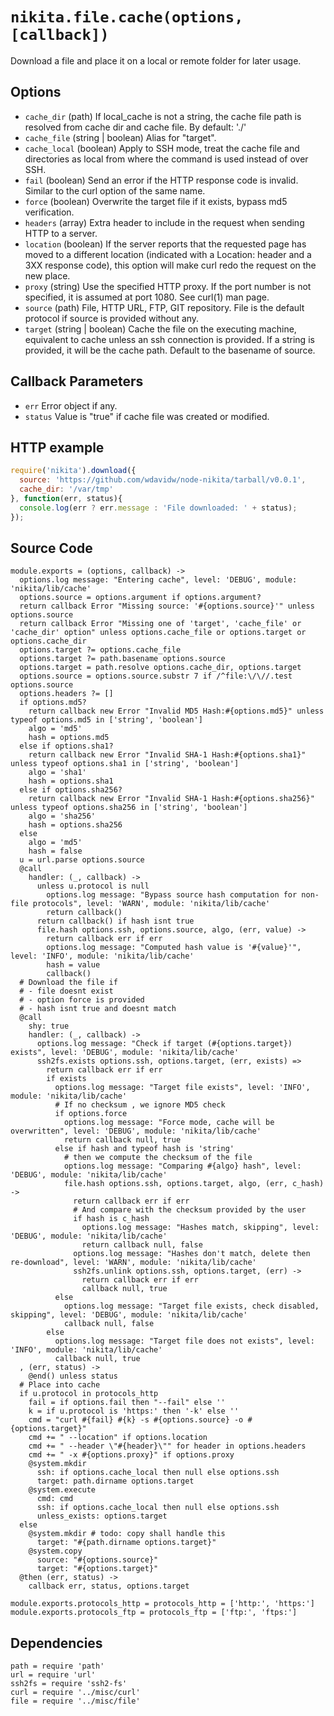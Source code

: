 
# `nikita.file.cache(options, [callback])`

Download a file and place it on a local or remote folder for later usage.

## Options

*   `cache_dir` (path)
    If local_cache is not a string, the cache file path is resolved from cache dir and cache file.
    By default: './'
*   `cache_file` (string | boolean)
    Alias for "target".
*   `cache_local` (boolean)
    Apply to SSH mode, treat the cache file and directories as local from where
    the command is used instead of over SSH.
*   `fail` (boolean)
    Send an error if the HTTP response code is invalid. Similar to the curl
    option of the same name.
*   `force` (boolean)
    Overwrite the target file if it exists, bypass md5 verification.
*   `headers` (array)
    Extra header  to include in the request when sending HTTP to a server.
*   `location` (boolean)
    If the server reports that the requested page has moved to a different
    location (indicated with a Location: header and a 3XX response code), this
    option will make curl redo the request on the new place.
*   `proxy` (string)
    Use the specified HTTP proxy. If the port number is not specified, it is
    assumed at port 1080. See curl(1) man page.
*   `source` (path)
    File, HTTP URL, FTP, GIT repository. File is the default protocol if source
    is provided without any.
*   `target` (string | boolean)
    Cache the file on the executing machine, equivalent to cache unless an ssh
    connection is provided. If a string is provided, it will be the cache path.
    Default to the basename of source.

## Callback Parameters

*   `err`
    Error object if any.
*   `status`
    Value is "true" if cache file was created or modified.

## HTTP example

```js
require('nikita').download({
  source: 'https://github.com/wdavidw/node-nikita/tarball/v0.0.1',
  cache_dir: '/var/tmp'
}, function(err, status){
  console.log(err ? err.message : 'File downloaded: ' + status);
});
```

## Source Code

    module.exports = (options, callback) ->
      options.log message: "Entering cache", level: 'DEBUG', module: 'nikita/lib/cache'
      options.source = options.argument if options.argument?
      return callback Error "Missing source: '#{options.source}'" unless options.source
      return callback Error "Missing one of 'target', 'cache_file' or 'cache_dir' option" unless options.cache_file or options.target or options.cache_dir
      options.target ?= options.cache_file
      options.target ?= path.basename options.source
      options.target = path.resolve options.cache_dir, options.target
      options.source = options.source.substr 7 if /^file:\/\//.test options.source
      options.headers ?= []
      if options.md5?
        return callback new Error "Invalid MD5 Hash:#{options.md5}" unless typeof options.md5 in ['string', 'boolean']
        algo = 'md5'
        hash = options.md5
      else if options.sha1?
        return callback new Error "Invalid SHA-1 Hash:#{options.sha1}" unless typeof options.sha1 in ['string', 'boolean']
        algo = 'sha1'
        hash = options.sha1
      else if options.sha256?
        return callback new Error "Invalid SHA-1 Hash:#{options.sha256}" unless typeof options.sha256 in ['string', 'boolean']
        algo = 'sha256'
        hash = options.sha256
      else
        algo = 'md5'
        hash = false
      u = url.parse options.source
      @call
        handler: (_, callback) ->
          unless u.protocol is null
            options.log message: "Bypass source hash computation for non-file protocols", level: 'WARN', module: 'nikita/lib/cache'
            return callback()
          return callback() if hash isnt true
          file.hash options.ssh, options.source, algo, (err, value) ->
            return callback err if err
            options.log message: "Computed hash value is '#{value}'", level: 'INFO', module: 'nikita/lib/cache'
            hash = value
            callback()
      # Download the file if
      # - file doesnt exist
      # - option force is provided
      # - hash isnt true and doesnt match
      @call
        shy: true
        handler: (_, callback) ->
          options.log message: "Check if target (#{options.target}) exists", level: 'DEBUG', module: 'nikita/lib/cache'
          ssh2fs.exists options.ssh, options.target, (err, exists) =>
            return callback err if err
            if exists
              options.log message: "Target file exists", level: 'INFO', module: 'nikita/lib/cache'
              # If no checksum , we ignore MD5 check
              if options.force
                options.log message: "Force mode, cache will be overwritten", level: 'DEBUG', module: 'nikita/lib/cache'
                return callback null, true
              else if hash and typeof hash is 'string'
                # then we compute the checksum of the file
                options.log message: "Comparing #{algo} hash", level: 'DEBUG', module: 'nikita/lib/cache'
                file.hash options.ssh, options.target, algo, (err, c_hash) ->
                  return callback err if err
                  # And compare with the checksum provided by the user
                  if hash is c_hash
                    options.log message: "Hashes match, skipping", level: 'DEBUG', module: 'nikita/lib/cache'
                    return callback null, false
                  options.log message: "Hashes don't match, delete then re-download", level: 'WARN', module: 'nikita/lib/cache'
                  ssh2fs.unlink options.ssh, options.target, (err) ->
                    return callback err if err
                    callback null, true
              else
                options.log message: "Target file exists, check disabled, skipping", level: 'DEBUG', module: 'nikita/lib/cache'
                callback null, false
            else
              options.log message: "Target file does not exists", level: 'INFO', module: 'nikita/lib/cache'
              callback null, true
      , (err, status) ->
        @end() unless status
      # Place into cache
      if u.protocol in protocols_http
        fail = if options.fail then "--fail" else ''
        k = if u.protocol is 'https:' then '-k' else ''
        cmd = "curl #{fail} #{k} -s #{options.source} -o #{options.target}"
        cmd += " --location" if options.location
        cmd += " --header \"#{header}\"" for header in options.headers
        cmd += " -x #{options.proxy}" if options.proxy
        @system.mkdir
          ssh: if options.cache_local then null else options.ssh
          target: path.dirname options.target
        @system.execute
          cmd: cmd
          ssh: if options.cache_local then null else options.ssh
          unless_exists: options.target
      else
        @system.mkdir # todo: copy shall handle this
          target: "#{path.dirname options.target}"
        @system.copy
          source: "#{options.source}"
          target: "#{options.target}"
      @then (err, status) ->
        callback err, status, options.target

    module.exports.protocols_http = protocols_http = ['http:', 'https:']
    module.exports.protocols_ftp = protocols_ftp = ['ftp:', 'ftps:']

## Dependencies

    path = require 'path'
    url = require 'url'
    ssh2fs = require 'ssh2-fs'
    curl = require '../misc/curl'
    file = require '../misc/file'
